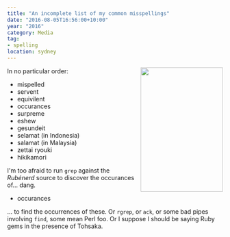 ```yaml
---
title: "An incomplete list of my common misspellings"
date: "2016-08-05T16:56:00+10:00"
year: "2016"
category: Media
tag:
- spelling
location: sydney
---
```

<p><img src="https://rubenerd.com/files/2016/tohsaka.zettai.png" srcset="https://rubenerd.com/files/2016/tohsaka.zettai.png 1x, https://rubenerd.com/files/2016/tohsaka.zettai@2x.png 2x" alt="" style="height:290px; width:192px; float:right; margin:0 0 10px 10px" /></p>

In no particular order:

- mispelled
- servent
- equivilent
- occurances
- surpreme
- eshew
- gesundeit
- selamat (in Indonesia)
- salamat (in Malaysia)
- zettai ryouki
- hikikamori

I'm too afraid to run `grep` against the *Rubénerd* source to discover the occurances of... dang.

- occurances

... to find the occurrences of these. Or `rgrep`, or `ack`, or some bad pipes involving `find`, some mean Perl foo. Or I suppose I should be saying Ruby gems in the presence of Tohsaka.

